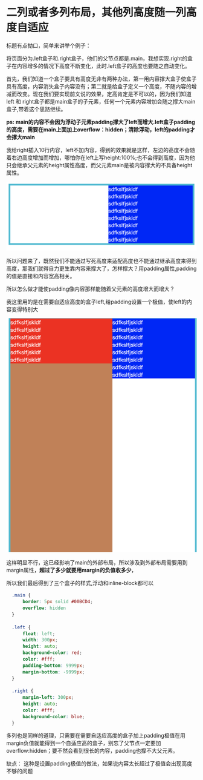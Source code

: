 # 二列或者多列布局，其他列高度随一列高度自适应

标题有点拗口，简单来讲举个例子：

将页面分为.left盒子和.right盒子，他们的父节点都是.main，我想实现.right的盒子在内容增多的情况下高度不断变化，此时.left盒子的高度也要随之自动变化。

首先，我们知道一个盒子要具有高度无非有两种办法，第一用内容撑大盒子使盒子具有高度，内容消失盒子内容没有；第二就是给盒子定义一个高度，不随内容的增减而改变。现在我们要实现前文说的效果，定高肯定是不可以的，因为我们知道left 和 right盒子都是main盒子的子元素，任何一个元素内容增加会随之撑大main盒子,带着这个思路继续。

**ps: main的内容不会因为浮动子元素padding撑大了left而增大.left盒子padding的高度，需要在main上面加上overflow：hidden；清除浮动，left的padding才会撑大main**

我给right插入10行内容，left不加内容，得到的效果就是这样，左边的高度不会随着右边高度增加而增加，哪怕你在left上写height:100%;也不会得到高度，因为他只会继承父元素的height属性高度，而父元素main是被内容撑大的不具备height属性。

![](./layout_1.png)

所以问题来了，既然我们不能通过写死高度来适配高度也不能通过继承高度来得到高度，那我们就得自力更生靠内容来撑大了，怎样撑大？用padding属性,padding的值是直接和内容宽高相关。

所以怎么做才能使padding像内容那样能随着父元素的高度增大而增大？

我这里用的是在需要自适应高度的盒子left,给padding设置一个极值，使left的内容变得特别大

![](./layout_2.png)

这样明显不行，这已经影响了main的外部布局，所以涉及到外部布局需要用到margin属性，**超过了多少就要用margin的负值收多少**，

所以我们最后得到了三个盒子的样式,浮动和inline-block都可以

```css
  .main {
      border: 5px solid #00BCD4;
      overflow: hidden
  }
  
  .left {
      float: left;
      width: 300px;
      height: auto;
      background-color: red;
      color: #fff;
      padding-bottom: 9999px;
      margin-bottom: -9999px;
  }
  
  .right {
      margin-left: 300px;
      height: auto;
      color: #fff;
      background-color: blue;
  }
```

多列也是同样的道理，只需要在需要自适应高度的盒子加上padding极值在用margin负值就能得到一个自适应高的盒子，别忘了父节点一定要加overflow:hidden；要不然会看到很长的内容，padding也撑不大父元素。

缺点： 这种是设置padding极值的做法，如果说内容太长超过了极值会出现高度不够的问题
